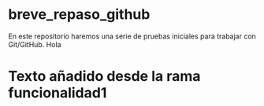 # breve_repaso_github
En este repositorio haremos una serie de pruebas iniciales para trabajar con Git/GitHub.
Hola

# Texto añadido desde la rama funcionalidad1
